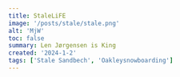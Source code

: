 ```yaml
---
title: StaleLiFE
image: '/posts/stale/stale.png'
alt: 'MjW'
toc: false
summary: Len Jørgensen is King
created: '2024-1-2'
tags: ['Stale Sandbech', 'Oakleysnowboarding']
---
```


<script>
  import { YouTube } from 'sveltekit-embed'
</script>

<YouTube youTubeId="BYE3NwyNJi0" />
